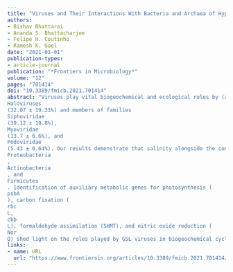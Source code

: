 ```yaml
---
title: "Viruses and Their Interactions With Bacteria and Archaea of Hypersaline Great Salt Lake"
authors:
- Bishav Bhattarai
- Ananda S. Bhattacharjee
- Felipe H. Coutinho
- Ramesh K. Goel
date: "2021-01-01"
publication-types:
- article-journal
publication: "*Frontiers in Microbiology*"
volume: "12"
pages: "701414"
doi: "10.3389/fmicb.2021.701414"
abstract: "Viruses play vital biogeochemical and ecological roles by (a) expressing auxiliary metabolic genes during infection, (b) enhancing the lateral transfer of host genes, and (c) inducing host mortality. Even in harsh and extreme environments, viruses are major players in carbon and nutrient recycling from organic matter. However, there is much that we do not yet understand about viruses and the processes mediated by them in the extreme environments such as hypersaline habitats. The Great Salt Lake (GSL) in Utah, United States is a hypersaline ecosystem where the biogeochemical role of viruses is poorly understood. This study elucidates the diversity of viruses and describes virus–host interactions in GSL sediments along a salinity gradient. The GSL sediment virosphere consisted of
Haloviruses
(32.07 ± 19.33%) and members of families
Siphoviridae
(39.12 ± 19.8%),
Myoviridae
(13.7 ± 6.6%), and
Podoviridae
(5.43 ± 0.64%). Our results demonstrate that salinity alongside the concentration of organic carbon and inorganic nutrients (nitrogen and phosphorus) governs the viral, bacteria, and archaeal diversity in this habitat. Computational host predictions for the GSL viruses revealed a wide host range with a dominance of viruses that infect
Proteobacteria
,
Actinobacteria
, and
Firmicutes
. Identification of auxiliary metabolic genes for photosynthesis (
psbA
), carbon fixation (
rbc
L,
cbb
L), formaldehyde assimilation (SHMT), and nitric oxide reduction (
Nor
Q) shed light on the roles played by GSL viruses in biogeochemical cycles of global relevance."
links:
- name: URL
  url: "https://www.frontiersin.org/articles/10.3389/fmicb.2021.701414/full"
---
```

